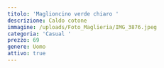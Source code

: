 ```yaml
---
titolo: 'Maglioncino verde chiaro '
descrizione: Caldo cotone
immagine: /uploads/Foto_Maglieria/IMG_3876.jpeg
categoria: 'Casual '
prezzo: 69
genere: Uomo
attivo: true
---
```


